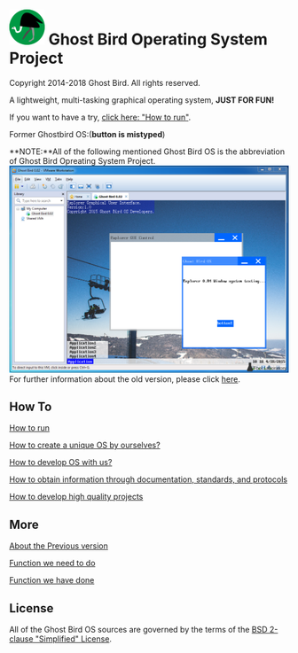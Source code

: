 # ![Home Page](docs/logo.png) Ghost Bird Operating System Project #

Copyright 2014-2018 Ghost Bird. All rights reserved.

A lightweight, multi-tasking graphical operating system, **JUST FOR FUN!**

If you want to have a try, [click here: "How to run"](docs/HowTo/Run/index.md "docs/HowTo/Run/index.md").

Former Ghostbird OS:(**button is mistyped**)

**NOTE:**All of the following mentioned Ghost Bird OS is the abbreviation of Ghost Bird Opreating System Project.
![Old version](docs/old.png "An old version of Ghost Bird Operating System.")
For further information about the old version, please click [here](https://github.com/MakeOS/GhostBirdOS/blob/master/docs/PreviousVersion.md).

## How To ##


[How to run](docs/HowTo/Run/index.md "docs/HowTo/Run/index.md")

[How to create a unique OS by ourselves?](docs/HowTo/CreateOS.md "docs/HowTo/CreateOS.md")

[How to develop OS with us?](docs/HoToTeamWork/index.md "docs/HoToTeamWork/index.md")

[How to obtain information through documentation, standards, and protocols](docs/HowTo/ObtainInformation/index.md "docs/HowTo/ObtainInformation/index.md")

[How to develop high quality projects](docs/HowTo/DevelopHighQuality/index.md "docs/HowTo/DevelopHighQuality/index.md")

## More ##

[About the Previous version](docs/PreviousVersion.md "docs/PreviousVersion.md")

[Function we need to do](docs/Plan.md "docs/Plan.md")

[Function we have done](docs/FunctionList.md "docs/FunctionList.md")

## License ##
All of the Ghost Bird OS sources are governed by the terms of the [BSD 2-clause "Simplified" License](https://github.com/MakeOS/GhostBirdOS/blob/master/LICENSE).
